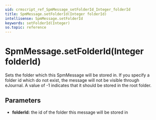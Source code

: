 ```yaml
---
uid: crmscript_ref_SpmMessage_setFolderId_Integer_folderId
title: SpmMessage.setFolderId(Integer folderId)
intellisense: SpmMessage.setFolderId
keywords: setFolderId(Integer)
so.topic: reference
---
```


# SpmMessage.setFolderId(Integer folderId)

Sets the folder which this SpmMessage will be stored in. If you specify a folder id which do not exist, the message will not be visible through eJournal.
A value of -1 indicates that it should be stored in the root folder.

## Parameters

* **folderId:** the id of the folder this message will be stored in

